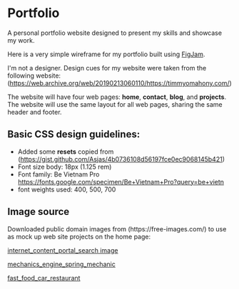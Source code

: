 # Portfolio


A personal portfolio website designed to present my skills and showcase my work.

Here is a very simple wireframe for my portfolio built using [FigJam](https://www.figma.com/file/m4qT6pQFJhMUwgO150SbAy/Portafolio-Website?node-id=0%3A1).
<br>

I'm not a designer. Design cues for my website were taken from the following website:(https://web.archive.org/web/20190213060110/https://timmyomahony.com/)

The website will have four web pages: **home**, **contact**, **blog**, and **projects**. The website will use the same layout for all web pages, sharing the same header and footer.

## Basic CSS design guidelines:
- Added some **resets** copied from (https://gist.github.com/Asjas/4b0736108d56197fce0ec9068145b421)
- Font size body: 18px (1.125 rem)
- Font family: Be Vietnam Pro
https://fonts.google.com/specimen/Be+Vietnam+Pro?query=be+vietn
- font weights used: 400, 500, 700

## Image source
<p>Downloaded public domain images from (https://free-images.com/) to use as mock up web site projects on the home page:</p>

[internet_content_portal_search image](https://free-images.com/display/internet_content_portal_search.html)

[mechanics_engine_spring_mechanic](https://free-images.com/display/mechanics_engine_springs_mechanic.html)

[fast_food_car_restaurant](https://free-images.com/display/fast_food_car_restaurant.html)
